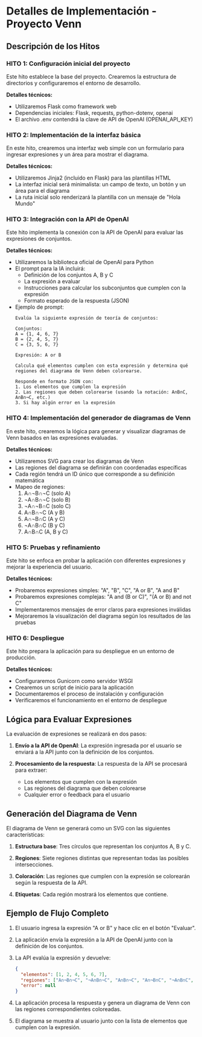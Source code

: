# Detalles de Implementación - Proyecto Venn

## Descripción de los Hitos

### HITO 1: Configuración inicial del proyecto

Este hito establece la base del proyecto. Crearemos la estructura de directorios y configuraremos el entorno de desarrollo.

**Detalles técnicos:**
- Utilizaremos Flask como framework web
- Dependencias iniciales: Flask, requests, python-dotenv, openai
- El archivo .env contendrá la clave de API de OpenAI (OPENAI_API_KEY)

### HITO 2: Implementación de la interfaz básica

En este hito, crearemos una interfaz web simple con un formulario para ingresar expresiones y un área para mostrar el diagrama.

**Detalles técnicos:**
- Utilizaremos Jinja2 (incluido en Flask) para las plantillas HTML
- La interfaz inicial será minimalista: un campo de texto, un botón y un área para el diagrama
- La ruta inicial solo renderizará la plantilla con un mensaje de "Hola Mundo"

### HITO 3: Integración con la API de OpenAI

Este hito implementa la conexión con la API de OpenAI para evaluar las expresiones de conjuntos.

**Detalles técnicos:**
- Utilizaremos la biblioteca oficial de OpenAI para Python
- El prompt para la IA incluirá:
  - Definición de los conjuntos A, B y C
  - La expresión a evaluar
  - Instrucciones para calcular los subconjuntos que cumplen con la expresión
  - Formato esperado de la respuesta (JSON)
- Ejemplo de prompt:
  ```
  Evalúa la siguiente expresión de teoría de conjuntos:
  
  Conjuntos:
  A = {1, 4, 6, 7}
  B = {2, 4, 5, 7}
  C = {3, 5, 6, 7}
  
  Expresión: A or B
  
  Calcula qué elementos cumplen con esta expresión y determina qué regiones del diagrama de Venn deben colorearse.
  
  Responde en formato JSON con:
  1. Los elementos que cumplen la expresión
  2. Las regiones que deben colorearse (usando la notación: A∩B∩C, A∩B∩¬C, etc.)
  3. Si hay algún error en la expresión
  ```

### HITO 4: Implementación del generador de diagramas de Venn

En este hito, crearemos la lógica para generar y visualizar diagramas de Venn basados en las expresiones evaluadas.

**Detalles técnicos:**
- Utilizaremos SVG para crear los diagramas de Venn
- Las regiones del diagrama se definirán con coordenadas específicas
- Cada región tendrá un ID único que corresponde a su definición matemática
- Mapeo de regiones:
  1. A∩¬B∩¬C (solo A)
  2. ¬A∩B∩¬C (solo B)
  3. ¬A∩¬B∩C (solo C)
  4. A∩B∩¬C (A y B)
  5. A∩¬B∩C (A y C)
  6. ¬A∩B∩C (B y C)
  7. A∩B∩C (A, B y C)

### HITO 5: Pruebas y refinamiento

Este hito se enfoca en probar la aplicación con diferentes expresiones y mejorar la experiencia del usuario.

**Detalles técnicos:**
- Probaremos expresiones simples: "A", "B", "C", "A or B", "A and B"
- Probaremos expresiones complejas: "A and (B or C)", "(A or B) and not C"
- Implementaremos mensajes de error claros para expresiones inválidas
- Mejoraremos la visualización del diagrama según los resultados de las pruebas

### HITO 6: Despliegue

Este hito prepara la aplicación para su despliegue en un entorno de producción.

**Detalles técnicos:**
- Configuraremos Gunicorn como servidor WSGI
- Crearemos un script de inicio para la aplicación
- Documentaremos el proceso de instalación y configuración
- Verificaremos el funcionamiento en el entorno de despliegue

## Lógica para Evaluar Expresiones

La evaluación de expresiones se realizará en dos pasos:

1. **Envío a la API de OpenAI**: La expresión ingresada por el usuario se enviará a la API junto con la definición de los conjuntos.

2. **Procesamiento de la respuesta**: La respuesta de la API se procesará para extraer:
   - Los elementos que cumplen con la expresión
   - Las regiones del diagrama que deben colorearse
   - Cualquier error o feedback para el usuario

## Generación del Diagrama de Venn

El diagrama de Venn se generará como un SVG con las siguientes características:

1. **Estructura base**: Tres círculos que representan los conjuntos A, B y C.

2. **Regiones**: Siete regiones distintas que representan todas las posibles intersecciones.

3. **Coloración**: Las regiones que cumplen con la expresión se colorearán según la respuesta de la API.

4. **Etiquetas**: Cada región mostrará los elementos que contiene.

## Ejemplo de Flujo Completo

1. El usuario ingresa la expresión "A or B" y hace clic en el botón "Evaluar".

2. La aplicación envía la expresión a la API de OpenAI junto con la definición de los conjuntos.

3. La API evalúa la expresión y devuelve:
   ```json
   {
     "elementos": [1, 2, 4, 5, 6, 7],
     "regiones": ["A∩¬B∩¬C", "¬A∩B∩¬C", "A∩B∩¬C", "A∩¬B∩C", "¬A∩B∩C", "A∩B∩C"],
     "error": null
   }
   ```

4. La aplicación procesa la respuesta y genera un diagrama de Venn con las regiones correspondientes coloreadas.

5. El diagrama se muestra al usuario junto con la lista de elementos que cumplen con la expresión.